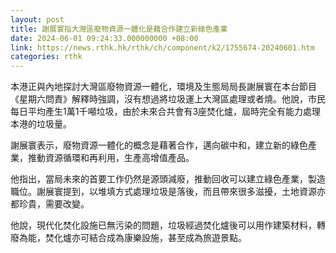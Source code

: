 ```yaml
---
layout: post
title: 謝展寰指大灣區廢物資源一體化是藉合作建立新綠色產業
date: 2024-06-01 09:24:33.000000000 +08:00
link: https://news.rthk.hk/rthk/ch/component/k2/1755674-20240601.htm
categories: rthk
---
```


本港正與內地探討大灣區廢物資源一體化，環境及生態局局長謝展寰在本台節目《星期六問責》解釋時強調，沒有想過將垃圾運上大灣區處理或者燒。他說，市民每日平均產生1萬1千噸垃圾，由於未來合共會有3座焚化爐，屆時完全有能力處理本港的垃圾量。

謝展寰表示，廢物資源一體化的概念是藉著合作，邁向碳中和，建立新的綠色產業，推動資源循環和再利用，生產高增值產品。

他指出，當局未來的首要工作仍然是源頭減廢，推動回收可以建立綠色產業，製造職位。謝展寰提到，以堆填方式處理垃圾是落後，而且帶來很多滋擾，土地資源亦都珍貴，需要改變。

他說，現代化焚化設施已無污染的問題，垃圾經過焚化爐後可以用作建築材料，轉廢為能，焚化爐亦可結合成為康樂設施，甚至成為旅遊景點。

